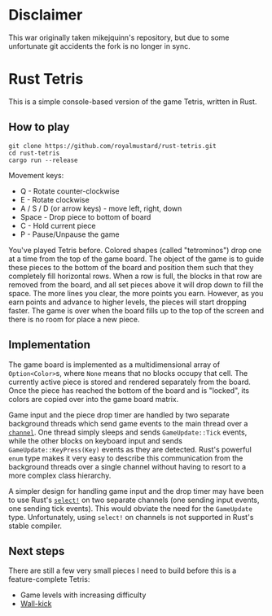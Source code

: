 # Disclaimer
This war originally taken mikejquinn's repository, but due to some unfortunate git accidents the fork is no longer in sync.

# Rust Tetris

This is a simple console-based version of the game Tetris, written in Rust.

## How to play

    git clone https://github.com/royalmustard/rust-tetris.git
    cd rust-tetris
    cargo run --release

Movement keys:

* Q - Rotate counter-clockwise
* E - Rotate clockwise
* A / S / D (or arrow keys) - move left, right, down
* Space - Drop piece to bottom of board
* C - Hold current piece
* P - Pause/Unpause the game

You've played Tetris before. Colored shapes (called "tetrominos") drop one at a time from the top of the game
board. The object of the game is to guide these pieces to the bottom of the board and position them such that
they completely fill horizontal rows. When a row is full, the blocks in that row are removed from the board,
and all set pieces above it will drop down to fill the space. The more lines you clear, the more points you
earn. However, as you earn points and advance to higher levels, the pieces will start dropping faster. The
game is over when the board fills up to the top of the screen and there is no room for place a new piece.

## Implementation

The game board is implemented as a multidimensional array of `Option<Color>`s, where `None` means that no
blocks occupy that cell. The currently active piece is stored and rendered separately from the board. Once the
piece has reached the bottom of the board and is "locked", its colors are copied over into the game board
matrix.

Game input and the piece drop timer are handled by two separate background threads which send game events to
the main thread over a [`channel`](https://doc.rust-lang.org/std/sync/mpsc/fn.channel.html). One thread simply
sleeps and sends `GameUpdate::Tick` events, while the other blocks on keyboard input and sends
`GameUpdate::KeyPress(Key)` events as they are detected. Rust's powerful `enum` type makes it very easy to
describe this communication from the background threads over a single channel without having to resort to a
more complex class hierarchy.

A simpler design for handling game input and the drop timer may have been to use Rust's
[`select!`](https://doc.rust-lang.org/std/macro.select!.html) on two separate channels (one sending input
events, one sending tick events). This would obviate the need for the `GameUpdate` type. Unfortunately, using
`select!` on channels is not supported in Rust's stable compiler.

## Next steps

There are still a few very small pieces I need to build before this is a feature-complete Tetris:
* Game levels with increasing difficulty
* [Wall-kick](http://tetris.wikia.com/wiki/Wall_kick)
